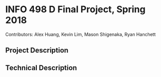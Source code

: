 # INFO 498 D Final Project, Spring 2018

Contributors: Alex Huang, Kevin Lim, Mason Shigenaka, Ryan Hanchett

## Project Description

## Technical Description
